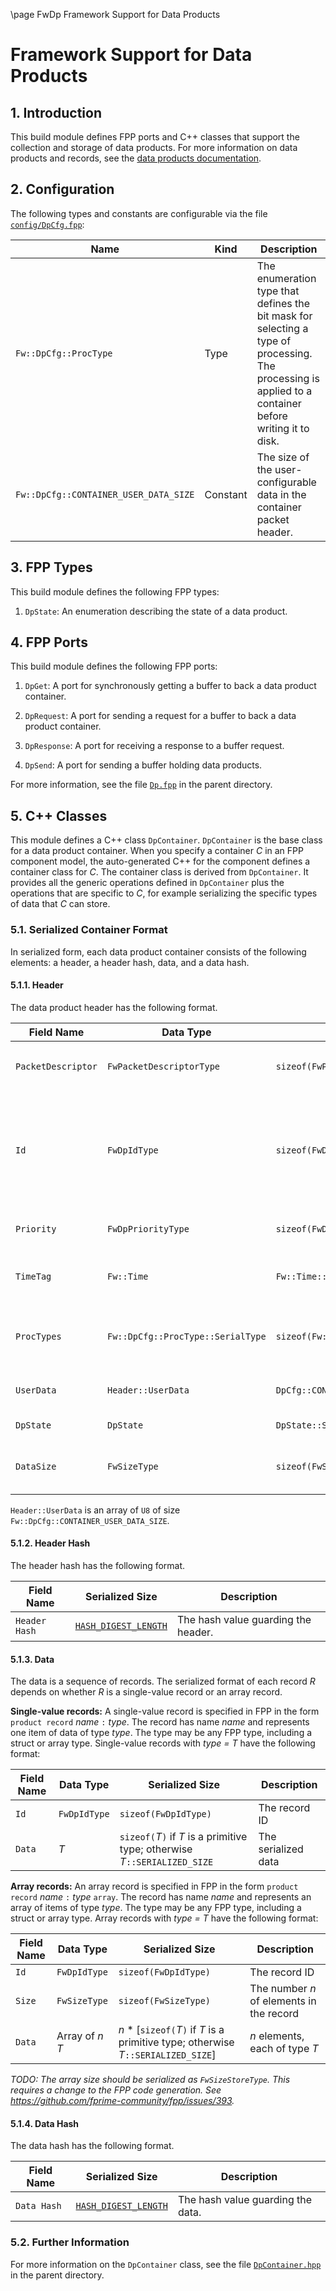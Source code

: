\page FwDp Framework Support for Data Products
# Framework Support for Data Products

## 1. Introduction

This build module defines FPP ports and C++ classes that support
the collection and storage of data products.
For more information on data products and records, see the
[data products documentation](../../../docs/Design/data-products.md).

## 2. Configuration

The following types and constants are configurable via the file
[`config/DpCfg.fpp`](../../../config/DpCfg.fpp):

| Name | Kind | Description |
| ---- | ---- | ---- |
| `Fw::DpCfg::ProcType` | Type | The enumeration type that defines the bit mask for selecting a type of processing. The processing is applied to a container before writing it to disk. |
| `Fw::DpCfg::CONTAINER_USER_DATA_SIZE` | Constant | The size of the user-configurable data in the container packet header. |

## 3. FPP Types

This build module defines the following FPP types:

1. `DpState`: An enumeration describing the state of a data product.

## 4. FPP Ports

This build module defines the following FPP ports:

1. `DpGet`: A port for synchronously getting a buffer to back
   a data product container.

1. `DpRequest`: A port for sending a request for a buffer to back
   a data product container.

1. `DpResponse`: A port for receiving a response to a buffer request.

1. `DpSend`: A port for sending a buffer holding data products.

For more information, see the file [`Dp.fpp`](../Dp.fpp) in the parent
directory.

## 5. C++ Classes

This module defines a C++ class `DpContainer`.
`DpContainer` is the base class for a data product container.
When you specify a container _C_ in an FPP component model,
the auto-generated C++ for the component defines a container
class for _C_.
The container class is derived from `DpContainer`.
It provides all the generic operations defined in `DpContainer`
plus the operations that are specific to _C_, for example
serializing the specific types of data that _C_ can store.

<a name="serial-format"></a>
### 5.1. Serialized Container Format

In serialized form, each data product container consists of the following
elements: a header, a header hash, data, and a data hash.

#### 5.1.1. Header

The data product header has the following format.

|Field Name|Data Type|Serialized Size|Description|
|----------|---------|---------------|-----------|
|`PacketDescriptor`|`FwPacketDescriptorType`|`sizeof(FwPacketDescriptorType)`|The F Prime packet descriptor [`FW_PACKET_DP`](../../../Fw/Com/ComPacket.hpp)|
|`Id`|`FwDpIdType`|`sizeof(FwDpIdType)`|The container ID. This is a system-global ID (component-local ID + component base ID)|
|`Priority`|`FwDpPriorityType`|`sizeof(FwDpPriorityType)`|The container priority|
|`TimeTag`|`Fw::Time`|`Fw::Time::SERIALIZED_SIZE`|The time tag associated with the container|
|`ProcTypes`|`Fw::DpCfg::ProcType::SerialType`|`sizeof(Fw::DpCfg::ProcType::SerialType)`|The processing types, represented as a bit mask|
|`UserData`|`Header::UserData`|`DpCfg::CONTAINER_USER_DATA_SIZE`|User-configurable data|
|`DpState`|`DpState`|`DpState::SERIALIZED_SIZE`|The data product state
|`DataSize`|`FwSizeType`|`sizeof(FwSizeStoreType)`|The size of the data payload in bytes|

`Header::UserData` is an array of `U8` of size `Fw::DpCfg::CONTAINER_USER_DATA_SIZE`.

#### 5.1.2. Header Hash

The header hash has the following format.

|Field Name|Serialized Size|Description|
|----------|---------------|-----------|
|`Header Hash`|[`HASH_DIGEST_LENGTH`](../../../Utils/Hash/README.md)|The hash value guarding the header.|

#### 5.1.3. Data

The data is a sequence of records.
The serialized format of each record _R_ depends on whether _R_ is a
single-value record or an array record.

**Single-value records:**
A single-value record is specified in FPP in the form `product record` _name_ `:` _type_.
The record has name _name_ and represents one item of data of type _type_.
The type may be any FPP type, including a struct or array type.
Single-value records with _type = T_ have the following format:

|Field Name|Data Type|Serialized Size|Description|
|----------|---------|---------------|-----------|
|`Id`|`FwDpIdType`|`sizeof(FwDpIdType)`|The record ID|
|`Data`|_T_|`sizeof(`_T_`)` if _T_ is a primitive type; otherwise _T_`::SERIALIZED_SIZE`|The serialized data|

**Array records:**
An array record is specified in FPP in the form `product record` _name_ `:` _type_ `array`.
The record has name _name_ and represents an array of items of type _type_.
The type may be any FPP type, including a struct or array type.
Array records with _type = T_ have the following format:

|Field Name|Data Type|Serialized Size|Description|
|----------|---------|---------------|-----------|
|`Id`|`FwDpIdType`|`sizeof(FwDpIdType)`|The record ID|
|`Size`|`FwSizeType`|`sizeof(FwSizeType)`|The number _n_ of elements in the record|
|`Data`|Array of _n_ _T_|_n_ * [`sizeof(`_T_`)` if _T_ is a primitive type; otherwise _T_`::SERIALIZED_SIZE`]|_n_ elements, each of type _T_|

_TODO: The array size should be serialized as `FwSizeStoreType`.
This requires a change to the FPP code generation.
See https://github.com/fprime-community/fpp/issues/393._

#### 5.1.4. Data Hash

The data hash has the following format.

|Field Name|Serialized Size|Description|
|----------|---------------|-----------|
|`Data Hash`|[`HASH_DIGEST_LENGTH`](../../../Utils/Hash/README.md)|The hash value guarding the data.|

### 5.2. Further Information

For more information on the `DpContainer` class, see the file [`DpContainer.hpp`](../DpContainer.hpp) in
the parent directory.
